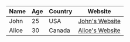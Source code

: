 




| Name  | Age | Country | Website            |
|-------|-----|---------|--------------------|
| John  | 25  | USA     | [John's Website](https://example.com/john) |
| Alice | 30  | Canada  | [Alice's Website](https://example.com/alice) |


